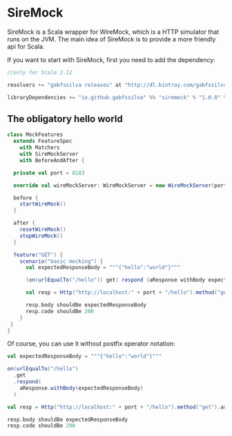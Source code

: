 # SireMock

SireMock is a Scala wrapper for WireMock, which is a HTTP simulator that runs on the JVM.
The main idea of SireMock is to provide a more friendly api for Scala.

If you want to start with SireMock, first you need to add the dependency:

```scala
//only for Scala 2.12

resolvers += "gabfssilva releases" at "http://dl.bintray.com/gabfssilva/maven"

libraryDependencies += "io.github.gabfssilva" %% "siremock" % "1.0.0" % "test"
```

## The obligatory hello world

```scala
class MockFeatures
  extends FeatureSpec
    with Matchers
    with SireMockServer
    with BeforeAndAfter {

  private val port = 8183

  override val wireMockServer: WireMockServer = new WireMockServer(port)

  before {
    startWireMock()
  }

  after {
    resetWireMock()
    stopWireMock()
  }

  feature("GET") {
    scenario("basic mocking") {
      val expectedResponseBody = """{"hello":"world"}"""

      (on(urlEqualTo("/hello")) get) respond (aResponse withBody expectedResponseBody)

      val resp = Http("http://localhost:" + port + "/hello").method("get").asString

      resp.body shouldBe expectedResponseBody
      resp.code shouldBe 200
    }
 }
}
```

Of course, you can use it without postfix operator notation:

```scala
val expectedResponseBody = """{"hello":"world"}"""

on(urlEqualTo("/hello")
  .get
  .respond(
    aResponse.withBody(expectedResponseBody)
  )

val resp = Http("http://localhost:" + port + "/hello").method("get").asString

resp.body shouldBe expectedResponseBody
resp.code shouldBe 200
```




